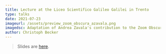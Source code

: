 ```yaml
---
title: Lecture at the Liceo Scientifico Galileo Galilei in Trento
type: talks
date: 2021-07-23
imageurl: /assets/preview_zoom_obscura_azavala.png
imagedsc: Adaptation of Andrea Zavala's contribution to the Zoom Obscura project.
author: Christoph Becker
---
```


> Slides are [here](/assets/LiceoScientificoGalileoGalilei_for_public.pdf).

